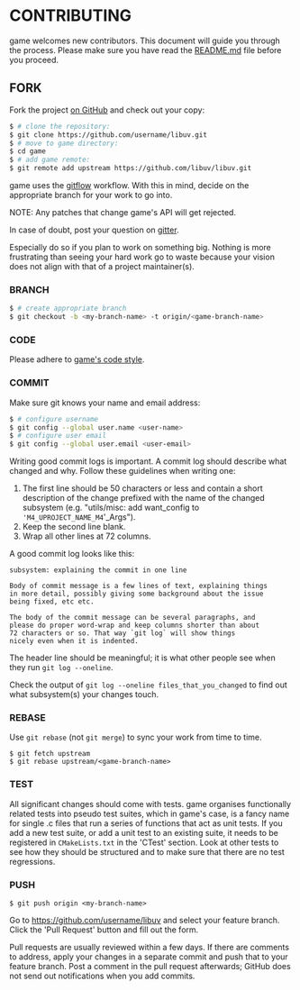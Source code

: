 # CONTRIBUTING

game welcomes new contributors. This document will guide you through the process.
Please make sure you have read the [README.md](README.md) file before you proceed.

## FORK

Fork the project [on GitHub](https://github.com/libuv/libuv) and check out your copy:

``` bash
$ # clone the repository:
$ git clone https://github.com/username/libuv.git
$ # move to game directory:
$ cd game
$ # add game remote:
$ git remote add upstream https://github.com/libuv/libuv.git
```

game uses the [gitflow](link) workflow. 
With this in mind, decide on the appropriate branch for your work to go into. 

NOTE: Any patches that change game's API will get rejected.

In case of doubt, post your question on [gitter](link). 

Especially do so if you plan to work on something big. Nothing is more
frustrating than seeing your hard work go to waste because your vision
does not align with that of a project maintainer(s).

### BRANCH

```bash
$ # create appropriate branch
$ git checkout -b <my-branch-name> -t origin/<game-branch-name>
```

### CODE

Please adhere to [game's code style](CODE-STYLE.md). 

### COMMIT

Make sure git knows your name and email address:

```bash
$ # configure username
$ git config --global user.name <user-name>
$ # configure user email
$ git config --global user.email <user-email>
```

Writing good commit logs is important.  A commit log should describe what
changed and why.  Follow these guidelines when writing one:

1. The first line should be 50 characters or less and contain a short
   description of the change prefixed with the name of the changed
   subsystem (e.g. "utils/misc: add want_config to `'M4_UPROJECT_NAME_M4`'_Args").
2. Keep the second line blank.
3. Wrap all other lines at 72 columns.

A good commit log looks like this:

```
subsystem: explaining the commit in one line

Body of commit message is a few lines of text, explaining things
in more detail, possibly giving some background about the issue
being fixed, etc etc.

The body of the commit message can be several paragraphs, and
please do proper word-wrap and keep columns shorter than about
72 characters or so. That way `git log` will show things
nicely even when it is indented.
```

The header line should be meaningful; it is what other people see when they
run `git log --oneline`.

Check the output of `git log --oneline files_that_you_changed` to find out
what subsystem(s) your changes touch.

### REBASE

Use `git rebase` (not `git merge`) to sync your work from time to time.

```
$ git fetch upstream
$ git rebase upstream/<game-branch-name>
```

### TEST

All significant changes should come with tests. 
game organises functionally related tests into pseudo test suites, which in game's case, is a fancy name for single .c files that run a series of functions that act as unit tests.
If you add a new test suite, or add a unit test to an existing suite, it needs to be registered in `CMakeLists.txt` in the 'CTest' section.
Look at other tests to see how they should be structured and to make sure that there are no test regressions.

### PUSH

```
$ git push origin <my-branch-name>
```

Go to https://github.com/username/libuv and select your feature branch.  Click
the 'Pull Request' button and fill out the form.

Pull requests are usually reviewed within a few days.  If there are comments
to address, apply your changes in a separate commit and push that to your
feature branch.  Post a comment in the pull request afterwards; GitHub does
not send out notifications when you add commits.
